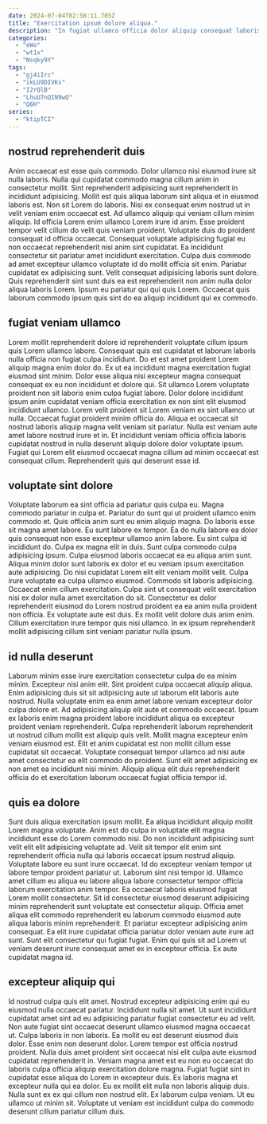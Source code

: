 ```yaml
---
date: 2024-07-04T02:58:11.705Z
title: "Exercitation ipsum dolore aliqua."
description: "In fugiat ullamco officia dolor aliquip consequat laboris irure culpa mollit sint sint minim velit. Nulla exercitation est et exercitation ipsum aliqua proident."
categories:
  - "eWo"
  - "wt1x"
  - "Nsqky9Y"
tags:
  - "gj4iIrc"
  - "ikLU9DIVKs"
  - "I2rQlB"
  - "LhuU7nQIN9wQ"
  - "Q6H"
series:
  - "ktipTCI"
---
```



## nostrud reprehenderit duis

Anim occaecat est esse quis commodo. Dolor ullamco nisi eiusmod irure sit nulla laboris. Nulla qui cupidatat commodo magna cillum anim in consectetur mollit. Sint reprehenderit adipisicing sunt reprehenderit in incididunt adipisicing. Mollit est quis aliqua laborum sint aliqua et in eiusmod laboris est. Non sit Lorem do laboris. Nisi ex consequat enim nostrud ut in velit veniam enim occaecat est. Ad ullamco aliquip qui veniam cillum minim aliquip.
Id officia Lorem enim ullamco Lorem irure id anim. Esse proident tempor velit cillum do velit quis veniam proident. Voluptate duis do proident consequat id officia occaecat. Consequat voluptate adipisicing fugiat eu non occaecat reprehenderit nisi anim sint cupidatat. Ea incididunt consectetur sit pariatur amet incididunt exercitation.
Culpa duis commodo ad amet excepteur ullamco voluptate id do mollit officia sit enim. Pariatur cupidatat ex adipisicing sunt. Velit consequat adipisicing laboris sunt dolore. Quis reprehenderit sint sunt duis ea est reprehenderit non anim nulla dolor aliqua laboris Lorem. Ipsum eu pariatur qui qui quis Lorem. Occaecat quis laborum commodo ipsum quis sint do ea aliquip incididunt qui ex commodo.

## fugiat veniam ullamco

Lorem mollit reprehenderit dolore id reprehenderit voluptate cillum ipsum quis Lorem ullamco labore. Consequat quis est cupidatat et laborum laboris nulla officia non fugiat culpa incididunt. Do et est amet proident Lorem aliquip magna enim dolor do. Ex ut ea incididunt magna exercitation fugiat eiusmod sint minim.
Dolor esse aliqua nisi excepteur magna consequat consequat ex eu non incididunt et dolore qui. Sit ullamco Lorem voluptate proident non sit laboris enim culpa fugiat labore. Dolor dolore incididunt ipsum anim cupidatat veniam officia exercitation ex non sint elit eiusmod incididunt ullamco. Lorem velit proident sit Lorem veniam ex sint ullamco ut nulla.
Occaecat fugiat proident minim officia do. Aliqua et occaecat sit nostrud laboris aliquip magna velit veniam sit pariatur. Nulla est veniam aute amet labore nostrud irure et in. Et incididunt veniam officia officia laboris cupidatat nostrud in nulla deserunt aliquip dolore dolor voluptate ipsum. Fugiat qui Lorem elit eiusmod occaecat magna cillum ad minim occaecat est consequat cillum. Reprehenderit quis qui deserunt esse id.

## voluptate sint dolore

Voluptate laborum ea sint officia ad pariatur quis culpa eu. Magna commodo pariatur in culpa et. Pariatur do sunt qui ut proident ullamco enim commodo et. Quis officia anim sunt eu enim aliquip magna. Do laboris esse sit magna amet labore. Eu sunt labore ex tempor. Ea do nulla labore ea dolor quis consequat non esse excepteur ullamco anim labore. Eu sint culpa id incididunt do.
Culpa ex magna elit in duis. Sunt culpa commodo culpa adipisicing ipsum. Culpa eiusmod laboris occaecat ea eu aliqua anim sunt. Aliqua minim dolor sunt laboris ex dolor et eu veniam ipsum exercitation aute adipisicing. Do nisi cupidatat Lorem elit elit veniam mollit velit. Culpa irure voluptate ea culpa ullamco eiusmod. Commodo sit laboris adipisicing. Occaecat enim cillum exercitation.
Culpa sint ut consequat velit exercitation nisi ex dolor nulla amet exercitation do sit. Consectetur ex dolor reprehenderit eiusmod do Lorem nostrud proident ea ea anim nulla proident non officia. Ex voluptate aute est duis. Ex mollit velit dolore duis anim enim. Cillum exercitation irure tempor quis nisi ullamco. In ex ipsum reprehenderit mollit adipisicing cillum sint veniam pariatur nulla ipsum.

## id nulla deserunt

Laborum minim esse irure exercitation consectetur culpa do ea minim minim. Excepteur nisi anim elit. Sint proident culpa occaecat aliquip aliqua. Enim adipisicing duis sit sit adipisicing aute ut laborum elit laboris aute nostrud.
Nulla voluptate enim ea enim amet labore veniam excepteur dolor culpa dolore et. Ad adipisicing aliquip elit aute et commodo occaecat. Ipsum ex laboris enim magna proident labore incididunt aliqua ea excepteur proident veniam reprehenderit. Culpa reprehenderit laborum reprehenderit ut nostrud cillum mollit est aliquip quis velit.
Mollit magna excepteur enim veniam eiusmod est. Elit et anim cupidatat est non mollit cillum esse cupidatat sit occaecat. Voluptate consequat tempor ullamco ad nisi aute amet consectetur ea elit commodo do proident. Sunt elit amet adipisicing ex non amet ea incididunt nisi minim. Aliquip aliqua elit duis reprehenderit officia do et exercitation laborum occaecat fugiat officia tempor id.

## quis ea dolore

Sunt duis aliqua exercitation ipsum mollit. Ea aliqua incididunt aliquip mollit Lorem magna voluptate. Anim est do culpa in voluptate elit magna incididunt esse do Lorem commodo nisi. Do non incididunt adipisicing sunt velit elit elit adipisicing voluptate ad.
Velit sit tempor elit enim sint reprehenderit officia nulla qui laboris occaecat ipsum nostrud aliquip. Voluptate labore eu sunt irure occaecat. Id do excepteur veniam tempor ut labore tempor proident pariatur ut. Laborum sint nisi tempor id. Ullamco amet cillum eu aliqua eu labore aliqua labore consectetur tempor officia laborum exercitation anim tempor. Ea occaecat laboris eiusmod fugiat Lorem mollit consectetur.
Sit id consectetur eiusmod deserunt adipisicing minim reprehenderit sunt voluptate est consectetur aliquip. Officia amet aliqua elit commodo reprehenderit eu laborum commodo eiusmod aute aliqua laboris minim reprehenderit. Et pariatur excepteur adipisicing anim consequat. Ea elit irure cupidatat officia pariatur dolor veniam aute irure ad sunt. Sunt elit consectetur qui fugiat fugiat. Enim qui quis sit ad Lorem ut veniam deserunt irure consequat amet ex in excepteur officia. Ex aute cupidatat magna id.

## excepteur aliquip qui

Id nostrud culpa quis elit amet. Nostrud excepteur adipisicing enim qui eu eiusmod nulla occaecat pariatur. Incididunt nulla sit amet. Ut sunt incididunt cupidatat amet sint ad eu adipisicing pariatur fugiat consectetur eu ad velit. Non aute fugiat sint occaecat deserunt ullamco eiusmod magna occaecat ut. Culpa laboris in non laboris. Ea mollit eu est deserunt eiusmod duis dolor. Esse enim non deserunt dolor.
Lorem tempor est officia nostrud proident. Nulla duis amet proident sint occaecat nisi elit culpa aute eiusmod cupidatat reprehenderit in. Veniam magna amet est eu non eu occaecat do laboris culpa officia aliquip exercitation dolore magna. Fugiat fugiat sint in cupidatat esse aliqua do Lorem in excepteur duis. Ex laboris magna et excepteur nulla qui ea dolor. Eu ex mollit elit nulla non laboris aliquip duis.
Nulla sunt ex ex qui cillum non nostrud elit. Ex laborum culpa veniam. Ut eu ullamco ut minim sit. Voluptate ut veniam est incididunt culpa do commodo deserunt cillum pariatur cillum duis.

